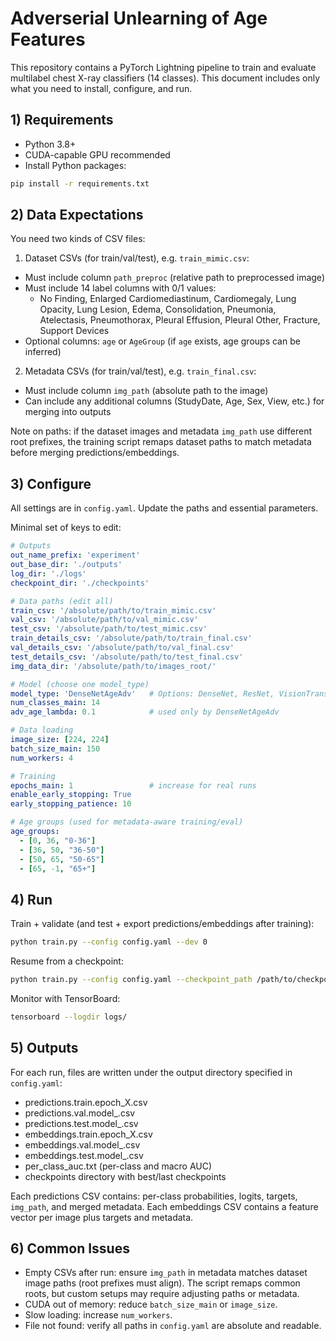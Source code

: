# Adverserial Unlearning of Age Features

This repository contains a PyTorch Lightning pipeline to train and evaluate multilabel chest X-ray classifiers (14 classes). This document includes only what you need to install, configure, and run.

## 1) Requirements

- Python 3.8+
- CUDA-capable GPU recommended
- Install Python packages:

```bash
pip install -r requirements.txt
```

## 2) Data Expectations

You need two kinds of CSV files:

1) Dataset CSVs (for train/val/test), e.g. `train_mimic.csv`:
- Must include column `path_preproc` (relative path to preprocessed image)
- Must include 14 label columns with 0/1 values:
  - No Finding, Enlarged Cardiomediastinum, Cardiomegaly, Lung Opacity, Lung Lesion, Edema, Consolidation, Pneumonia, Atelectasis, Pneumothorax, Pleural Effusion, Pleural Other, Fracture, Support Devices
- Optional columns: `age` or `AgeGroup` (if `age` exists, age groups can be inferred)

2) Metadata CSVs (for train/val/test), e.g. `train_final.csv`:
- Must include column `img_path` (absolute path to the image)
- Can include any additional columns (StudyDate, Age, Sex, View, etc.) for merging into outputs

Note on paths: if the dataset images and metadata `img_path` use different root prefixes, the training script remaps dataset paths to match metadata before merging predictions/embeddings.

## 3) Configure

All settings are in `config.yaml`. Update the paths and essential parameters.

Minimal set of keys to edit:

```yaml
# Outputs
out_name_prefix: 'experiment'
out_base_dir: './outputs'
log_dir: './logs'
checkpoint_dir: './checkpoints'

# Data paths (edit all)
train_csv: '/absolute/path/to/train_mimic.csv'
val_csv: '/absolute/path/to/val_mimic.csv'
test_csv: '/absolute/path/to/test_mimic.csv'
train_details_csv: '/absolute/path/to/train_final.csv'
val_details_csv: '/absolute/path/to/val_final.csv'
test_details_csv: '/absolute/path/to/test_final.csv'
img_data_dir: '/absolute/path/to/images_root/'

# Model (choose one model_type)
model_type: 'DenseNetAgeAdv'   # Options: DenseNet, ResNet, VisionTransformer, DenseNetAgeAdv
num_classes_main: 14
adv_age_lambda: 0.1            # used only by DenseNetAgeAdv

# Data loading
image_size: [224, 224]
batch_size_main: 150
num_workers: 4

# Training
epochs_main: 1                 # increase for real runs
enable_early_stopping: True
early_stopping_patience: 10

# Age groups (used for metadata-aware training/eval)
age_groups:
  - [0, 36, "0-36"]
  - [36, 50, "36-50"]
  - [50, 65, "50-65"]
  - [65, -1, "65+"]
```

## 4) Run

Train + validate (and test + export predictions/embeddings after training):

```bash
python train.py --config config.yaml --dev 0
```

Resume from a checkpoint:

```bash
python train.py --config config.yaml --checkpoint_path /path/to/checkpoint.ckpt --dev 0
```

Monitor with TensorBoard:

```bash
tensorboard --logdir logs/
```

## 5) Outputs

For each run, files are written under the output directory specified in `config.yaml`:

- predictions.train.epoch_X.csv
- predictions.val.model_<id>.csv
- predictions.test.model_<id>.csv
- embeddings.train.epoch_X.csv
- embeddings.val.model_<id>.csv
- embeddings.test.model_<id>.csv
- per_class_auc.txt (per-class and macro AUC)
- checkpoints directory with best/last checkpoints

Each predictions CSV contains: per-class probabilities, logits, targets, `img_path`, and merged metadata. Each embeddings CSV contains a feature vector per image plus targets and metadata.

## 6) Common Issues

- Empty CSVs after run: ensure `img_path` in metadata matches dataset image paths (root prefixes must align). The script remaps common roots, but custom setups may require adjusting paths or metadata.
- CUDA out of memory: reduce `batch_size_main` or `image_size`.
- Slow loading: increase `num_workers`.
- File not found: verify all paths in `config.yaml` are absolute and readable. 
